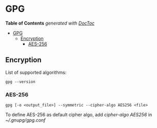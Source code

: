 # GPG

<!-- START doctoc generated TOC please keep comment here to allow auto update -->
<!-- DON'T EDIT THIS SECTION, INSTEAD RE-RUN doctoc TO UPDATE -->
**Table of Contents**  *generated with [DocToc](https://github.com/thlorenz/doctoc)*

- [GPG](#gpg)
  - [Encryption](#encryption)
    - [AES-256](#aes-256)

<!-- END doctoc generated TOC please keep comment here to allow auto update -->

## Encryption

List of supported algorithms:

    gpg --version

### AES-256

    gpg [-o <output_file>] --symmetric --cipher-algo AES256 <file>

To define AES-256 as default cipher algo, add _cipher-algo AES256_ in _~/.gnupg/gpg.conf_
